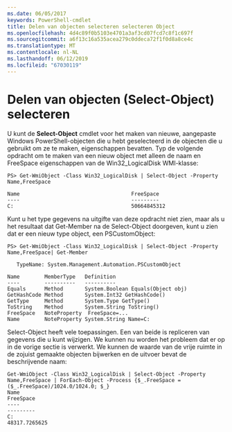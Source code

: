 ```yaml
---
ms.date: 06/05/2017
keywords: PowerShell-cmdlet
title: Delen van objecten selecteren selecteren Object
ms.openlocfilehash: 4d4c89f0b5103e4701a3af3cd07fcd7c8f1c697f
ms.sourcegitcommit: a6f13c16a535acea279c0ddeca72f1f0d8a8ce4c
ms.translationtype: MT
ms.contentlocale: nl-NL
ms.lasthandoff: 06/12/2019
ms.locfileid: "67030119"
---
```

# <a name="selecting-parts-of-objects-select-object"></a>Delen van objecten (Select-Object) selecteren

U kunt de **Select-Object** cmdlet voor het maken van nieuwe, aangepaste Windows PowerShell-objecten die u hebt geselecteerd in de objecten die u gebruikt om ze te maken, eigenschappen bevatten. Typ de volgende opdracht om te maken van een nieuw object met alleen de naam en FreeSpace eigenschappen van de Win32_LogicalDisk WMI-klasse:

```
PS> Get-WmiObject -Class Win32_LogicalDisk | Select-Object -Property Name,FreeSpace

Name                                    FreeSpace
----                                    ---------
C:                                      50664845312
```

Kunt u het type gegevens na uitgifte van deze opdracht niet zien, maar als u het resultaat dat Get-Member na de Select-Object doorgeven, kunt u zien dat er een nieuw type object, een PSCustomObject:

```
PS> Get-WmiObject -Class Win32_LogicalDisk | Select-Object -Property Name,FreeSpace| Get-Member

   TypeName: System.Management.Automation.PSCustomObject

Name        MemberType   Definition
----        ----------   ----------
Equals      Method       System.Boolean Equals(Object obj)
GetHashCode Method       System.Int32 GetHashCode()
GetType     Method       System.Type GetType()
ToString    Method       System.String ToString()
FreeSpace   NoteProperty  FreeSpace=...
Name        NoteProperty System.String Name=C:
```

Select-Object heeft vele toepassingen. Een van beide is repliceren van gegevens die u kunt wijzigen. We kunnen nu worden het probleem dat er op in de vorige sectie is verwerkt. We kunnen de waarde van de vrije ruimte in de zojuist gemaakte objecten bijwerken en de uitvoer bevat de beschrijvende naam:

```
Get-WmiObject -Class Win32_LogicalDisk | Select-Object -Property Name,FreeSpace | ForEach-Object -Process {$_.FreeSpace = ($_.FreeSpace)/1024.0/1024.0; $_}
Name                                                                  FreeSpace
----                                                                  ---------
C:                                                                48317.7265625
```
